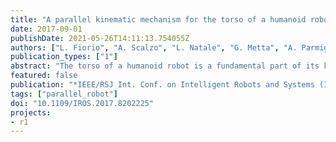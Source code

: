 ```yaml
---
title: "A parallel kinematic mechanism for the torso of a humanoid robot: Design, construction and validation"
date: 2017-09-01
publishDate: 2021-05-26T14:11:13.754055Z
authors: ["L. Fiorio", "A. Scalzo", "L. Natale", "G. Metta", "A. Parmiggiani"]
publication_types: ["1"]
abstract: "The torso of a humanoid robot is a fundamental part of its kinematic structure because it defines the reachable workspace, supports the entire upper-body and can be used to control the position of the center of mass. The majority of the torso joints are designed exploiting serial or differential mechanisms, while parallel kinematic structures are less used mainly because of their greater design complexity. This paper describes the design and construction of a 4 degrees of freedom (DoF) torso for our new humanoid robot. Three degrees of freedom, namely roll, pitch and heave, have been implemented using a 3 DoF parallel kinematic structure, while the fourth DoF, namely yaw, has been implemented with a rotational joint on top of the parallel structure. The design has been optimized to reduce the cost and the volume of the system. A first prototype of the torso has been constructed and validated with respect to our design requirements. Eventually, experimental tests have been conducted to assess the functionality of the proposed system."
featured: false
publication: "*IEEE/RSJ Int. Conf. on Intelligent Robots and Systems (IROS)*"
tags: ["parallel_robot"]
doi: "10.1109/IROS.2017.8202225"
projects:
- r1
---
```

